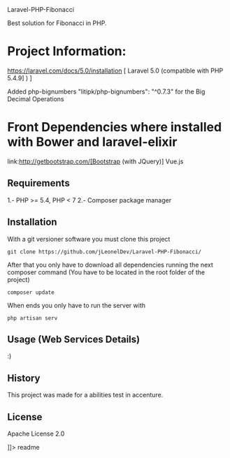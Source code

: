 <snippet>
  <content><![CDATA[
  
## Laravel-PHP-Fibonacci

Best solution for Fibonacci in PHP.

# Project Information:
  https://laravel.com/docs/5.0/installation [ Laravel 5.0 (compatible with PHP 5.4.9] ) ]  
  
  Added php-bignumbers "litipk/php-bignumbers": "^0.7.3" for the Big Decimal Operations
# Front Dependencies where installed with Bower and laravel-elixir
  link:http://getbootstrap.com/[Bootstrap (with JQuery)] 
  Vue.js
  
  
## Requirements

1.- PHP >= 5.4, PHP < 7
2.- Composer package manager

## Installation

With a git versioner software you must clone this project
```
git clone https://github.com/jLeonelDev/Laravel-PHP-Fibonacci/
```
After that you only have to download all dependencies running the next composer command
(You have to be located in the root folder of the project)
```
composer update
```

When ends you only have to run the server with
```
php artisan serv
```

## Usage (Web Services Details)

:)

## History

This project was made for a abilities test in accenture.

## License

Apache License 2.0

]]></content>
  <tabTrigger>readme</tabTrigger>
</snippet>
